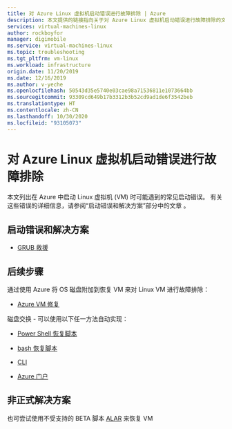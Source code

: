 ```yaml
---
title: 对 Azure Linux 虚拟机启动错误进行故障排除 | Azure
description: 本文提供的链接指向关于对 Azure Linux 虚拟机启动错误进行故障排除的文章。
services: virtual-machines-linux
author: rockboyfor
manager: digimobile
ms.service: virtual-machines-linux
ms.topic: troubleshooting
ms.tgt_pltfrm: vm-linux
ms.workload: infrastructure
origin.date: 11/20/2019
ms.date: 12/16/2019
ms.author: v-yeche
ms.openlocfilehash: 50543d35e5740e03cae98a71536811e1073664bb
ms.sourcegitcommit: 93309cd649b17b3312b3b52cd9ad1de6f3542beb
ms.translationtype: HT
ms.contentlocale: zh-CN
ms.lasthandoff: 10/30/2020
ms.locfileid: "93105073"
---
```

# <a name="troubleshoot-azure-linux-virtual-machines-boot-errors"></a>对 Azure Linux 虚拟机启动错误进行故障排除

本文列出在 Azure 中启动 Linux 虚拟机 (VM) 时可能遇到的常见启动错误。 有关这些错误的详细信息，请参阅“启动错误和解决方案”部分中的文章  。

## <a name="boot-errors-and-solutions"></a>启动错误和解决方案

* [GRUB 救援](troubleshoot-vm-boot-error.md)

## <a name="next-steps"></a>后续步骤

<!--Not Available on - [VM Serial Console](serial-console-linux.md)-->

通过使用 Azure 将 OS 磁盘附加到恢复 VM 来对 Linux VM 进行故障排除：

- [Azure VM 修复](repair-linux-vm-using-azure-virtual-machine-repair-commands.md)

 磁盘交换 - 可以使用以下任一方法自动实现：
- [Power Shell 恢复脚本](https://github.com/Azure/azure-support-scripts/tree/master/VMRecovery/ResourceManager)
- [bash 恢复脚本](https://github.com/sribs/azure-support-scripts)

- [CLI](troubleshoot-recovery-disks-linux.md)
- [Azure 门户](troubleshoot-recovery-disks-portal-linux.md)

<!--Not Available on ## Disk Swap Video:-->
<!--Not Available on [this](https://youtu.be/m5t0GZ5oGAc)-->
## <a name="unofficial-solution"></a>非正式解决方案

也可尝试使用不受支持的 BETA 脚本 [ALAR](https://github.com/malachma/azure-auto-recover) 来恢复 VM

<!-- Update_Description: new article about boot error troubleshoot linux -->
<!--NEW.date: 12/16/2019-->